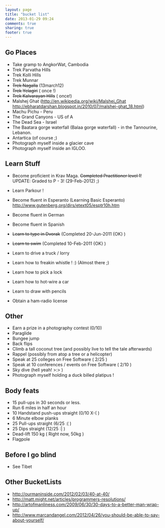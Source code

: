 ```yaml
---
layout: page
title: "bucket list"
date: 2013-01-29 09:24
comments: true
sharing: true
footer: true
---
```


Go Places
---------

+ Take gramp to AngkorWat, Cambodia
+ Trek Parvatha Hills
+ Trek Kolli Hills
+ Trek Munnar
+ ~~Trek Nagalla~~ (13march12)
+ ~~Trek Yelagiri~~ ( once !)
+ ~~Trek Kalvarayan Hills~~ ( once!)
+ Malshej Ghat (http://en.wikipedia.org/wiki/Malshej_Ghat http://ebharatdarshan.blogspot.in/2010/07/malshej-ghat_18.html)
+ Machu Pichu - Peru
+ The Grand Canyons - US of A
+ The Dead Sea - Israel
+ The Baatara gorge waterfall (Balaa gorge waterfall) - in the Tannourine, Lebanon.
+ Antartica (of course ;)
+ Photograph myself inside a glacier cave
+ Photograph myself inside an IGLOO.

Learn Stuff
-----------

+ Become proficient in Krav Maga. ~~Completed Practitioner level 1~~! UPDATE: Graded to P - 3! (29-Feb-2012) ;)
+ Learn Parkour !

+ Become fluent in Esperanto (Learning Basic Esperanto) http://www.gutenberg.org/dirs/etext05/esptr10h.htm
+ Become fluent in German
+ Become fluent in Spanish

+ ~~Learn to type in Dvorak~~ (Completed 20-Jun-2011 {OK} )

+ ~~Learn to swim~~ (Completed 10-Feb-2011 {OK} )
+ Learn to drive a truck / lorry
+ Learn how to freakin whistle ! :) (Almost there ;)
+ Learn how to pick a lock
+ Learn how to hot-wire a car
+ Learn to draw with pencils
+ Obtain a ham-radio license 

Other
-----

+ Earn a prize in a photography contest (0/10)
+ Paraglide
+ Bungee jump
+ Back flips
+ Climb a tall coconut tree (and possibly live to tell the tale afterwards)
+ Rappel (possibly from atop a tree or a helicopter)
+ Speak at 25 colleges on Free Software ( 2/25 )
+ Speak at 10 conferences / events on Free Software ( 2/10 )
+ Sky dive (hell yeah! >:> )
+ Photograph myself holding a duck billed platipus !

Body feats
----------

+ 15 pull-ups in 30 seconds or less.
+ Run 6 miles in half an hour
+ 10 Handstand push-ups straight (0/10 X-( )
+ 6 Minute elbow planks
+ 25 Pull-ups straight (6/25 :( )
+ 25 Dips straight (12/25 :| )
+ Dead-lift 150 kg ( Right now, 50kg )
+ Flagpole 

Before I go blind
-----------------
+ See Tibet


Other BucketLists
-----------------
+ http://ourmaninside.com/2012/02/03/40-at-40/
+ http://matt.might.net/articles/programmers-resolutions/
+ http://artofmanliness.com/2009/06/30/30-days-to-a-better-man-wrap-up/
+ http://www.marcandangel.com/2012/04/26/you-should-be-able-to-say-about-yourself/
